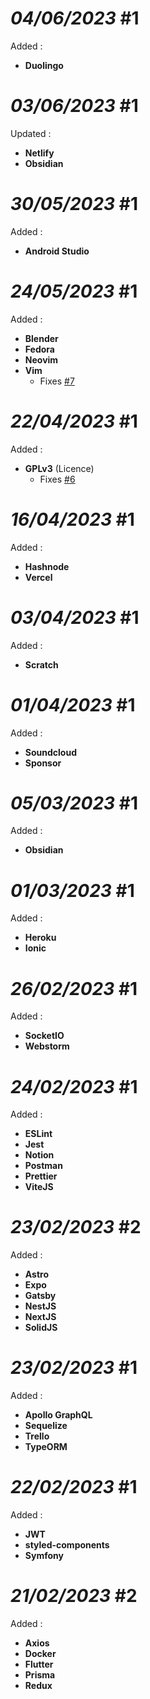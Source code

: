 # *04/06/2023* #1

Added :
- **Duolingo**

# *03/06/2023* #1

Updated :
- **Netlify**
- **Obsidian**

# *30/05/2023* #1

Added :
- **Android Studio**

# *24/05/2023* #1

Added :
- **Blender**
- **Fedora**
- **Neovim**
- **Vim**
  - Fixes [#7](https://github.com/ziadOUA/m3-Markdown-Badges/issues/7)

# *22/04/2023* #1

Added :
- **GPLv3** (Licence)
  - Fixes [#6](https://github.com/ziadOUA/m3-Markdown-Badges/issues/6)

# *16/04/2023* #1

Added :
- **Hashnode**
- **Vercel**

# *03/04/2023* #1

Added :
- **Scratch**

# *01/04/2023* #1

Added :
- **Soundcloud**
- **Sponsor**

# *05/03/2023* #1

Added :
- **Obsidian**

# *01/03/2023* #1

Added :
- **Heroku**
- **Ionic**

# *26/02/2023* #1

Added :
- **SocketIO**
- **Webstorm**

# *24/02/2023* #1

Added :
- **ESLint**
- **Jest**
- **Notion**
- **Postman**
- **Prettier**
- **ViteJS**

# *23/02/2023* #2

Added :
- **Astro**
- **Expo**
- **Gatsby**
- **NestJS**
- **NextJS**
- **SolidJS**

# *23/02/2023* #1

Added :
- **Apollo GraphQL**
- **Sequelize**
- **Trello**
- **TypeORM**

# *22/02/2023* #1

Added :
- **JWT**
- **styled-components**
- **Symfony**

# *21/02/2023* #2

Added :
- **Axios**
- **Docker**
- **Flutter**
- **Prisma**
- **Redux**